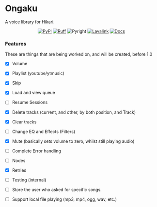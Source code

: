 # Ongaku
A voice library for Hikari.

<div align="center">

[![PyPI](https://img.shields.io/pypi/v/hikari-ongaku)](https://pypi.org/project/hikari-ongaku)
[![Ruff](https://img.shields.io/endpoint?url=https://raw.githubusercontent.com/charliermarsh/ruff/main/assets/badge/v1.json)](https://github.com/charliermarsh/ruff)
![Pyright](https://badgen.net/badge/Pyright/strict/2A6DB2)
[![Lavalink](https://badgen.net/badge/Lavalink/v4.0.0/ff624a)](https://lavalink.dev/)
[![Docs](https://badgen.net/badge/Ongaku/v0.2.0/ff6b61)](https://ongaku.mplaty.com/)

</div>

### Features
These are things that are being worked on, and will be created, before 1.0

 - [x] Volume
 - [x] Playlist (youtube/ytmusic)
 - [x] Skip
 - [x] Load and view queue
 - [ ] Resume Sessions
 - [x] Delete tracks (current, and other, by both position, and Track)
 - [x] Clear tracks
 - [ ] Change EQ and Effects (Filters)
 - [x] Mute (basically sets volume to zero, whilst still playing audio)
 - [ ] Complete Error handling
 - [ ] Nodes
 - [x] Retries
 - [ ] Testing (internal)
 - [ ] Store the user who asked for specific songs.
 - [ ] Support local file playing (mp3, mp4, ogg, wav, etc.)


